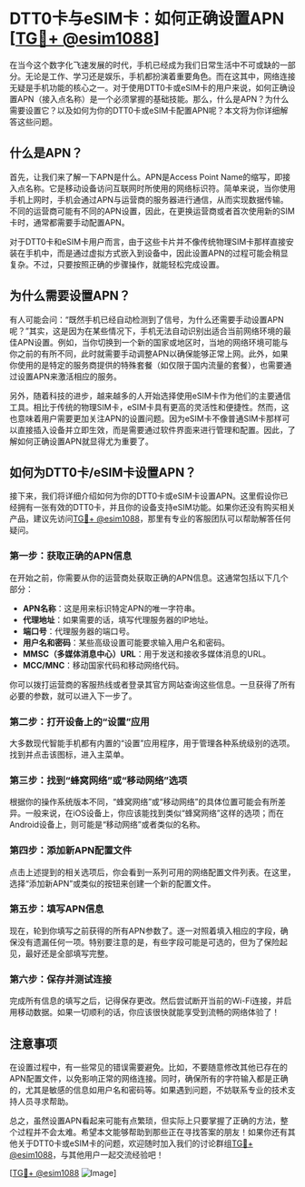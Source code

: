 # DTT0卡与eSIM卡：如何正确设置APN [[TG💪+ @esim1088](https://t.me/s/esim1088)]

在当今这个数字化飞速发展的时代，手机已经成为我们日常生活中不可或缺的一部分。无论是工作、学习还是娱乐，手机都扮演着重要角色。而在这其中，网络连接无疑是手机功能的核心之一。对于使用DTT0卡或eSIM卡的用户来说，如何正确设置APN（接入点名称）是一个必须掌握的基础技能。那么，什么是APN？为什么需要设置它？以及如何为你的DTT0卡或eSIM卡配置APN呢？本文将为你详细解答这些问题。

## 什么是APN？

首先，让我们来了解一下APN是什么。APN是Access Point Name的缩写，即接入点名称。它是移动设备访问互联网时所使用的网络标识符。简单来说，当你使用手机上网时，手机会通过APN与运营商的服务器进行通信，从而实现数据传输。不同的运营商可能有不同的APN设置，因此，在更换运营商或者首次使用新的SIM卡时，通常都需要手动配置APN。

对于DTT0卡和eSIM卡用户而言，由于这些卡片并不像传统物理SIM卡那样直接安装在手机中，而是通过虚拟方式嵌入到设备中，因此设置APN的过程可能会稍显复杂。不过，只要按照正确的步骤操作，就能轻松完成设置。

## 为什么需要设置APN？

有人可能会问：“既然手机已经自动检测到了信号，为什么还需要手动设置APN呢？”其实，这是因为在某些情况下，手机无法自动识别出适合当前网络环境的最佳APN设置。例如，当你切换到一个新的国家或地区时，当地的网络环境可能与你之前的有所不同，此时就需要手动调整APN以确保能够正常上网。此外，如果你使用的是特定的服务商提供的特殊套餐（如仅限于国内流量的套餐），也需要通过设置APN来激活相应的服务。

另外，随着科技的进步，越来越多的人开始选择使用eSIM卡作为他们的主要通信工具。相比于传统的物理SIM卡，eSIM卡具有更高的灵活性和便捷性。然而，这也意味着用户需要更加关注APN的设置问题。因为eSIM卡不像普通SIM卡那样可以直接插入设备并立即生效，而是需要通过软件界面来进行管理和配置。因此，了解如何正确设置APN就显得尤为重要了。

## 如何为DTT0卡/eSIM卡设置APN？

接下来，我们将详细介绍如何为你的DTT0卡或eSIM卡设置APN。这里假设你已经拥有一张有效的DTT0卡，并且你的设备支持eSIM功能。如果你还没有购买相关产品，建议先访问[TG💪+ @esim1088](https://t.me/s/esim1088)，那里有专业的客服团队可以帮助解答任何疑问。

### 第一步：获取正确的APN信息

在开始之前，你需要从你的运营商处获取正确的APN信息。这通常包括以下几个部分：

- **APN名称**：这是用来标识特定APN的唯一字符串。
- **代理地址**：如果需要的话，填写代理服务器的IP地址。
- **端口号**：代理服务器的端口号。
- **用户名和密码**：某些高级设置可能要求输入用户名和密码。
- **MMSC（多媒体消息中心）URL**：用于发送和接收多媒体消息的URL。
- **MCC/MNC**：移动国家代码和移动网络代码。

你可以拨打运营商的客服热线或者登录其官方网站查询这些信息。一旦获得了所有必要的参数，就可以进入下一步了。

### 第二步：打开设备上的“设置”应用

大多数现代智能手机都有内置的“设置”应用程序，用于管理各种系统级别的选项。找到并点击该图标，进入主菜单。

### 第三步：找到“蜂窝网络”或“移动网络”选项

根据你的操作系统版本不同，“蜂窝网络”或“移动网络”的具体位置可能会有所差异。一般来说，在iOS设备上，你应该能找到类似“蜂窝网络”这样的选项；而在Android设备上，则可能是“移动网络”或者类似的名称。

### 第四步：添加新APN配置文件

点击上述提到的相关选项后，你会看到一系列可用的网络配置文件列表。在这里，选择“添加新APN”或类似的按钮来创建一个新的配置文件。

### 第五步：填写APN信息

现在，轮到你填写之前获得的所有APN参数了。逐一对照着填入相应的字段，确保没有遗漏任何一项。特别要注意的是，有些字段可能是可选的，但为了保险起见，最好还是全部填写完整。

### 第六步：保存并测试连接

完成所有信息的填写之后，记得保存更改。然后尝试断开当前的Wi-Fi连接，并启用移动数据。如果一切顺利的话，你应该很快就能享受到流畅的网络体验了！

## 注意事项

在设置过程中，有一些常见的错误需要避免。比如，不要随意修改其他已存在的APN配置文件，以免影响正常的网络连接。同时，确保所有的字符输入都是正确的，尤其是敏感的信息如用户名和密码等。如果遇到问题，不妨联系专业的技术支持人员寻求帮助。

总之，虽然设置APN看起来可能有点繁琐，但实际上只要掌握了正确的方法，整个过程并不会太难。希望本文能够帮助到那些正在寻找答案的朋友！如果你还有其他关于DTT0卡或eSIM卡的问题，欢迎随时加入我们的讨论群组[TG💪+ @esim1088](https://t.me/s/esim1088)，与其他用户一起交流经验吧！

[[TG💪+ @esim1088](https://t.me/s/esim1088) ![Image](https://i.postimg.cc/4NQfJmqS/Snipaste-2025-05-13-00-14-12.png)]